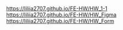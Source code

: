 https://liliia2707.github.io/FE-HW/HW_1-1  
https://liliia2707.github.io/FE-HW/HW_Figma  
https://liliia2707.github.io/FE-HW/HW_Form  

